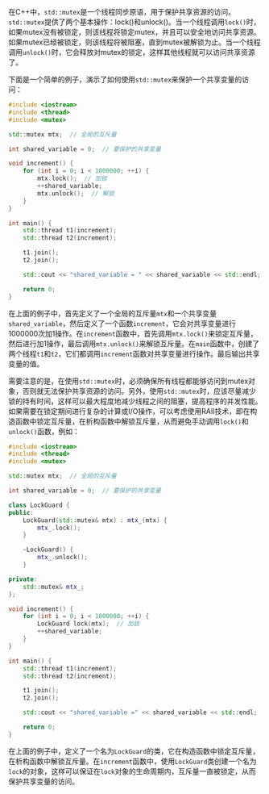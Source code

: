 在C++中，`std::mutex`是一个线程同步原语，用于保护共享资源的访问。`std::mutex`提供了两个基本操作：lock()和unlock()。当一个线程调用`lock()`时，如果mutex没有被锁定，则该线程将锁定mutex，并且可以安全地访问共享资源。如果mutex已经被锁定，则该线程将被阻塞，直到mutex被解锁为止。当一个线程调用`unlock()`时，它会释放对mutex的锁定，这样其他线程就可以访问共享资源了。

下面是一个简单的例子，演示了如何使用`std::mutex`来保护一个共享变量的访问：

```cpp
#include <iostream>
#include <thread>
#include <mutex>

std::mutex mtx;  // 全局的互斥量

int shared_variable = 0;  // 要保护的共享变量

void increment() {
    for (int i = 0; i < 1000000; ++i) {
        mtx.lock();  // 加锁
        ++shared_variable;
        mtx.unlock();  // 解锁
    }
}

int main() {
    std::thread t1(increment);
    std::thread t2(increment);

    t1.join();
    t2.join();

    std::cout << "shared_variable = " << shared_variable << std::endl;

    return 0;
}
```

在上面的例子中，首先定义了一个全局的互斥量`mtx`和一个共享变量`shared_variable`，然后定义了一个函数`increment`，它会对共享变量进行1000000次加1操作。在`increment`函数中，首先调用`mtx.lock()`来锁定互斥量，然后进行加1操作，最后调用`mtx.unlock()`来解锁互斥量。在`main`函数中，创建了两个线程`t1`和`t2`，它们都调用`increment`函数对共享变量进行操作。最后输出共享变量的值。

需要注意的是，在使用`std::mutex`时，必须确保所有线程都能够访问到mutex对象，否则就无法保护共享资源的访问。另外，使用`std::mutex`时，应该尽量减少锁的持有时间，这样可以最大程度地减少线程之间的阻塞，提高程序的并发性能。如果需要在锁定期间进行复杂的计算或I/O操作，可以考虑使用RAII技术，即在构造函数中锁定互斥量，在析构函数中解锁互斥量，从而避免手动调用`lock()`和`unlock()`函数，例如：

```cpp
#include <iostream>
#include <thread>
#include <mutex>

std::mutex mtx;  // 全局的互斥量

int shared_variable = 0;  // 要保护的共享变量

class LockGuard {
public:
    LockGuard(std::mutex& mtx) : mtx_(mtx) {
        mtx_.lock();
    }

    ~LockGuard() {
        mtx_.unlock();
    }

private:
    std::mutex& mtx_;
};

void increment() {
    for (int i = 0; i < 1000000; ++i) {
        LockGuard lock(mtx);  // 加锁
        ++shared_variable;
    }
}

int main() {
    std::thread t1(increment);
    std::thread t2(increment);

    t1.join();
    t2.join();

    std::cout << "shared_variable =" << shared_variable << std::endl;

    return 0;
}
```

在上面的例子中，定义了一个名为`LockGuard`的类，它在构造函数中锁定互斥量，在析构函数中解锁互斥量。在`increment`函数中，使用`LockGuard`类创建一个名为`lock`的对象，这样可以保证在`lock`对象的生命周期内，互斥量一直被锁定，从而保护共享变量的访问。